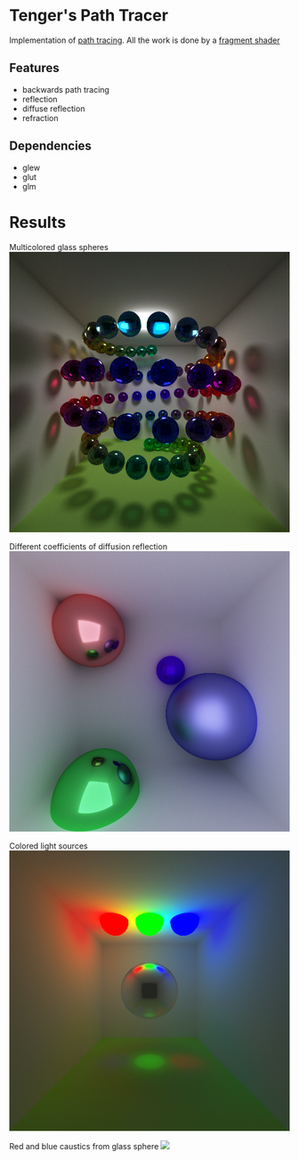 # Tenger's Path Tracer

Implementation of [path tracing](https://en.wikipedia.org/wiki/Path_tracing). All the work is done by a [fragment shader](https://github.com/StarikTenger/PathTracing/blob/master/PathTracing/PathTracing/shader.frag)

## Features
* backwards path tracing
* reflection
* diffuse reflection
* refraction

## Dependencies
* glew
* glut
* glm

# Results
Multicolored glass spheres
![](showcase/1.png)

Different coefficients of diffusion reflection
![](showcase/2.png)

Colored light sources
![](showcase/3.png)

Red and blue caustics from glass sphere
![](showcase/4.png)
